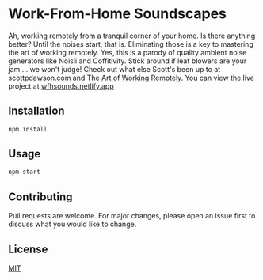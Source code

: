 # Work-From-Home Soundscapes

Ah, working remotely from a tranquil corner of your home. Is there anything better? Until the noises start, that is. Eliminating those is a key to mastering the art of working remotely. Yes, this is a parody of quality ambient noise generators like Noisli and Coffitivity. Stick around if leaf blowers are your jam ... we won't judge! Check out what else Scott's been up to at [scottpdawson.com](https://scottpdawson.com) and [The Art of Working Remotely](https://artofworkingremotely.com). You can view the live project at [wfhsounds.netlify.app](https://wfhsounds.netlify.app/)

## Installation

```bash
npm install
```

## Usage

```bash
npm start
```

## Contributing
Pull requests are welcome. For major changes, please open an issue first to discuss what you would like to change.

## License
[MIT](https://choosealicense.com/licenses/mit/)